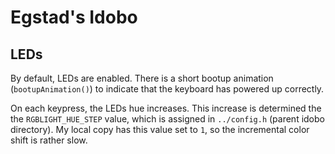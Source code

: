 # Egstad's Idobo

## LEDs
By default, LEDs are enabled. There is a short bootup animation (`bootupAnimation()`) to indicate that the keyboard has powered up correctly.

On each keypress, the LEDs hue increases. This increase is determined the the `RGBLIGHT_HUE_STEP` value, which is assigned in `../config.h` (parent idobo directory). My local copy has this value set to `1`, so the incremental color shift is rather slow.
